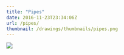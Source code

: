 ```yaml
---
title: "Pipes"
date: 2016-11-23T23:34:06Z
url: /pipes/
thumbnail: /drawings/thumbnails/pipes.png
---
```

<a href='/drawings/pipes.svg'><img src='/drawings/pipes.png'></a>
